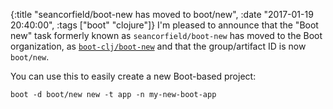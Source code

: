 {:title "seancorfield/boot-new has moved to boot/new",
 :date "2017-01-19 20:40:00",
 :tags ["boot" "clojure"]}
I'm pleased to announce that the "Boot new" task formerly known as `seancorfield/boot-new` has moved to the Boot organization, as [`boot-clj/boot-new`](https://github.com/boot-clj/boot-new) and that the group/artifact ID is now `boot/new`.

You can use this to easily create a new Boot-based project:

    boot -d boot/new new -t app -n my-new-boot-app
